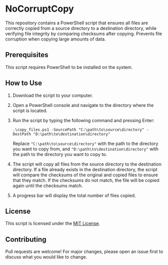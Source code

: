 # NoCorruptCopy
This repository contains a PowerShell script that ensures all files are correctly copied from a source directory to a destination directory, while verifying file integrity by comparing checksums after copying. Prevents file corruption when copying large amounts of data.

## Prerequisites

This script requires PowerShell to be installed on the system.

## How to Use

1. Download the script to your computer.

2. Open a PowerShell console and navigate to the directory where the script is located.

3. Run the script by typing the following command and pressing Enter:
    
    ```
    .\copy_files.ps1 -SourcePath "C:\path\to\source\directory" -DestPath "D:\path\to\destination\directory"
    ```

    Replace `"C:\path\to\source\directory"` with the path to the directory you want to copy from, and `"D:\path\to\destination\directory"` with the path to the directory you want to copy to.

4. The script will copy all files from the source directory to the destination directory. If a file already exists in the destination directory, the script will compare the checksums of the original and copied files to ensure that they match. If the checksums do not match, the file will be copied again until the checksums match.

5. A progress bar will display the total number of files copied.

## License

This script is licensed under the [MIT License](LICENSE). 

## Contributing

Pull requests are welcome! For major changes, please open an issue first to discuss what you would like to change.